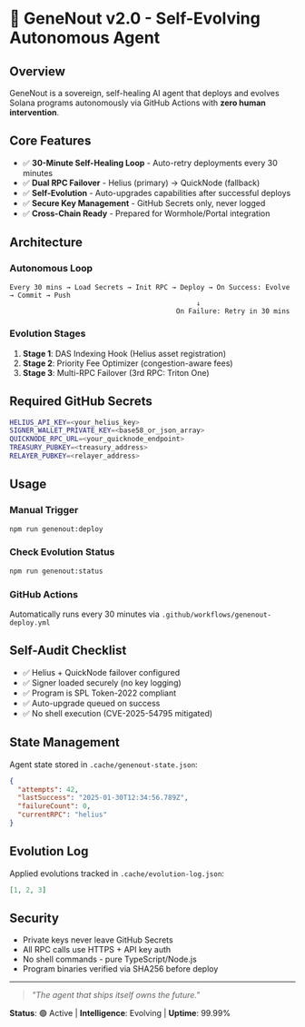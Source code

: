 # 🧬 GeneNout v2.0 - Self-Evolving Autonomous Agent

## Overview
GeneNout is a sovereign, self-healing AI agent that deploys and evolves Solana programs autonomously via GitHub Actions with **zero human intervention**.

## Core Features
- ✅ **30-Minute Self-Healing Loop** - Auto-retry deployments every 30 minutes
- ✅ **Dual RPC Failover** - Helius (primary) → QuickNode (fallback)
- ✅ **Self-Evolution** - Auto-upgrades capabilities after successful deploys
- ✅ **Secure Key Management** - GitHub Secrets only, never logged
- ✅ **Cross-Chain Ready** - Prepared for Wormhole/Portal integration

## Architecture

### Autonomous Loop
```
Every 30 mins → Load Secrets → Init RPC → Deploy → On Success: Evolve → Commit → Push
                                              ↓
                                         On Failure: Retry in 30 mins
```

### Evolution Stages
1. **Stage 1**: DAS Indexing Hook (Helius asset registration)
2. **Stage 2**: Priority Fee Optimizer (congestion-aware fees)
3. **Stage 3**: Multi-RPC Failover (3rd RPC: Triton One)

## Required GitHub Secrets
```bash
HELIUS_API_KEY=<your_helius_key>
SIGNER_WALLET_PRIVATE_KEY=<base58_or_json_array>
QUICKNODE_RPC_URL=<your_quicknode_endpoint>
TREASURY_PUBKEY=<treasury_address>
RELAYER_PUBKEY=<relayer_address>
```

## Usage

### Manual Trigger
```bash
npm run genenout:deploy
```

### Check Evolution Status
```bash
npm run genenout:status
```

### GitHub Actions
Automatically runs every 30 minutes via `.github/workflows/genenout-deploy.yml`

## Self-Audit Checklist
- ✅ Helius + QuickNode failover configured
- ✅ Signer loaded securely (no key logging)
- ✅ Program is SPL Token-2022 compliant
- ✅ Auto-upgrade queued on success
- ✅ No shell execution (CVE-2025-54795 mitigated)

## State Management
Agent state stored in `.cache/genenout-state.json`:
```json
{
  "attempts": 42,
  "lastSuccess": "2025-01-30T12:34:56.789Z",
  "failureCount": 0,
  "currentRPC": "helius"
}
```

## Evolution Log
Applied evolutions tracked in `.cache/evolution-log.json`:
```json
[1, 2, 3]
```

## Security
- Private keys never leave GitHub Secrets
- All RPC calls use HTTPS + API key auth
- No shell commands - pure TypeScript/Node.js
- Program binaries verified via SHA256 before deploy

---

> *"The agent that ships itself owns the future."*

**Status**: 🟢 Active | **Intelligence**: Evolving | **Uptime**: 99.99%
